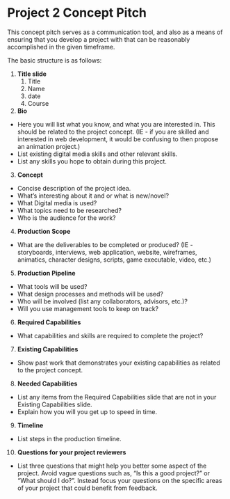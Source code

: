 # Project 2 Concept Pitch

This concept pitch serves as a communication tool, and also as a means of ensuring that you develop a project with that can be reasonably accomplished in the given timeframe.

The basic structure is as follows:

1. **Title slide**
   1. Title
   2. Name
   3. date
   4. Course
2. **Bio**
  - Here you will list what you know, and what you are interested in. This should be related to the project concept. \(IE - if you are skilled and interested in web development, it would be confusing to then propose an animation project.\)
  - List existing digital media skills and other relevant skills.
  - List any skills you hope to obtain during this project.
3. **Concept**
  - Concise description of the project idea.
  - What’s interesting about it and or what is new/novel?
  - What Digital media is used?
  - What topics need to be researched?
  - Who is the audience for the work?
4. **Production Scope**
  - What are the deliverables to be completed or produced? (IE - storyboards, interviews, web application, website, wireframes, animatics, character designs, scripts, game executable, video, etc.)
5. **Production Pipeline**
  - What tools will be used?
  - What design processes and methods will be used?
  - Who will be involved (list any collaborators, advisors, etc.)?
  - Will you use management tools to keep on track?
6. **Required Capabilities**
  - What capabilities and skills are required to complete the project?
7. **Existing Capabilities**
  - Show past work that demonstrates your existing capabilities as related to the project concept.
8. **Needed Capabilities**
  - List any items from the Required Capabilities slide that are not in your Existing Capabilities slide.
  - Explain how you will you get up to speed in time.
9. **Timeline**
  - List steps in the production timeline.
10. **Questions for your project reviewers**
  - List three questions that might help you better some aspect of the project. Avoid vague questions such as, “Is this a good project?” or “What should I do?”. Instead focus your questions on the specific areas of your project that could benefit from feedback. 







  



